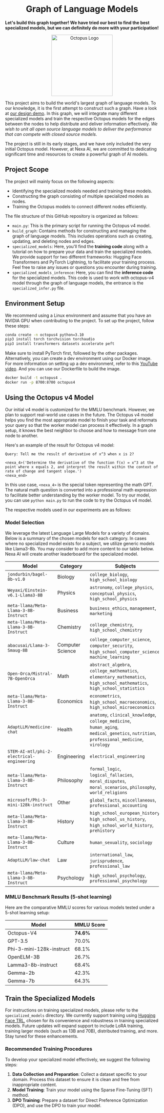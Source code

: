 <!---
Copyright 2024 The Nexa AI Team. All rights reserved.

Licensed under the Octopus V4 License;
you may not use this file except in compliance with the License.
You may obtain a copy of the License at

    https://www.nexa4ai.com/use-policy

Unless required by applicable law or agreed to in writing, software
distributed under the License is distributed on an "AS IS" BASIS,
WITHOUT WARRANTIES OR CONDITIONS OF ANY KIND, either express or implied.
See the License for the specific language governing permissions and
limitations under the License.
-->

<h1 align="center">Graph of Language Models</h1>

**Let's build this graph together! We have tried our best to find the best specialized models, but we can definitely do more with your participation!**

<p align="center">
 <img src="https://storage.googleapis.com/octopus_graph/Octopus4.png" alt="Octopus Logo" width="200">
</p>

This project aims to build the world's largest graph of language models. To our knowledge, it is the first attempt to construct such a graph. Have a look at [our design demo](https://graph.nexa4ai.com/). In this graph, we will integrate many different specialized models and train the respective Octopus models for the edges between the nodes to help distribute and deliver information effectively. *We wish to unit all open source language models to deliver the performance that can compete with closed source models*.

The project is still in its early stages, and we have only included the very initial Octopus model. However, at Nexa AI, we are committed to dedicating significant time and resources to create a powerful graph of AI models.

## Project Scope

The project will mainly focus on the following aspects:

- Identifying the specialized models needed and training these models.
- Constructing the graph consisting of multiple specialized models as nodes.
- Training the Octopus models to connect different nodes efficiently.

The file structure of this GitHub repository is organized as follows:
- `main.py`: This is the primary script for running the Octopus v4 model.
- `build_graph`: Contains methods for constructing and managing the graph of language models. This includes operations such as creating, updating, and deleting nodes and edges.
- `specialized_models`: Here, you'll find the **training code** along with a tutorial on how to prepare your data and train the specialized models. We provide support for two different frameworks: Hugging Face Transformers and PyTorch Lightning, to facilitate your training process. Feel free to raise any issues or questions you encounter during training.
- `specialized_models_inference`: Here, you can find the **inference code** for the specialized models. This code is used to work with octopus-v4 model through the graph of language models, the entrance is the `specialized_infer.py` file.


## Environment Setup

We recommend using a Linux environment and assume that you have an NVIDIA GPU when contributing to the project. To set up the project, follow these steps:

```bash
conda create -n octopus4 python=3.10
pip3 install torch torchvision torchaudio
pip3 install transformers datasets accelerate peft
```

Make sure to install PyTorch first, followed by the other packages. Alternatively, you can create a dev environment using our Docker image. For more information on setting up a dev environment, refer to this [YouTube video](https://www.youtube.com/watch?v=0H2miBK_gAk). And you can use our Dockerfile to build the image.
```bash
docker build -t octopus4 .
docker run -p 8700:8700 octopus4
```

## Using the Octopus v4 Model
Our initial v4 model is customized for the MMLU benchmark. However, we plan to support real-world use cases in the future. The Octopus v4 model helps you find the most appropriate model to finish your task and reformats your query so that the worker model can process it effectively. In a graph setup, it knows the best neighbor to choose and how to message from one node to another.

Here's an example of the result for Octopus v4 model:
```text
Query: Tell me the result of derivative of x^3 when x is 2?

<nexa_4>('Determine the derivative of the function f(x) = x^3 at the point where x equals 2, and interpret the result within the context of rate of change and tangent slope.')
<nexa_end>
```

In this use case, `<nexa_4>` is the special token representing the math GPT. The natural math question is converted into a professional math expression to facilitate better understanding by the worker model. To try our model, you can use `python main.py` to run the code to try the Octopus v4 model. 

The respective models used in our experiments are as follows:

###  Model Selection
We leverage the latest Language Large Models for a variety of domains. Below is a summary of the chosen models for each category. In cases where no specialized model exists for a subject, we utilize generic models like Llama3-8b. You may consider to add more content to our table below. Nexa AI will create another leaderboard for the specialized model. 


| **Model**                               | **Category**       | **Subjects**                                                                                                                                                      |
|-----------------------------------------|--------------------|-------------------------------------------------------------------------------------------------------------------------------------------------------------------|
| `jondurbin/bagel-8b-v1.0`               | Biology            | `college_biology`, `high_school_biology`                                                                                                                          |
| `Weyaxi/Einstein-v6.1-Llama3-8B`        | Physics            | `astronomy`, `college_physics`, `conceptual_physics`, `high_school_physics`                                                                                       |
| `meta-llama/Meta-Llama-3-8B-Instruct`   | Business           | `business_ethics`, `management`, `marketing`                                                                                                                      |
| `meta-llama/Meta-Llama-3-8B-Instruct`   | Chemistry          | `college_chemistry`, `high_school_chemistry`                                                                                                                      |
| `abacusai/Llama-3-Smaug-8B`             | Computer Science   | `college_computer_science`, `computer_security`, `high_school_computer_science`, `machine_learning`                                                               |
| `Open-Orca/Mistral-7B-OpenOrca`         | Math               | `abstract_algebra`, `college_mathematics`, `elementary_mathematics`, `high_school_mathematics`, `high_school_statistics`                                          |
| `meta-llama/Meta-Llama-3-8B-Instruct`   | Economics          | `econometrics`, `high_school_macroeconomics`, `high_school_microeconomics`                                                                                       |
| `AdaptLLM/medicine-chat`                | Health             | `anatomy`, `clinical_knowledge`, `college_medicine`, `human_aging`, `medical_genetics`, `nutrition`, `professional_medicine`, `virology`                          |
| `STEM-AI-mtl/phi-2-electrical-engineering` | Engineering     | `electrical_engineering`                                                                                                                                         |
| `meta-llama/Meta-Llama-3-8B-Instruct`   | Philosophy         | `formal_logic`, `logical_fallacies`, `moral_disputes`, `moral_scenarios`, `philosophy`, `world_religions`                                                        |
| `microsoft/Phi-3-mini-128k-instruct`    | Other              | `global_facts`, `miscellaneous`, `professional_accounting`                                                                                                       |
| `meta-llama/Meta-Llama-3-8B-Instruct`   | History            | `high_school_european_history`, `high_school_us_history`, `high_school_world_history`, `prehistory`                                                              |
| `meta-llama/Meta-Llama-3-8B-Instruct`   | Culture            | `human_sexuality`, `sociology`                                                                                                                                   |
| `AdaptLLM/law-chat`                     | Law                | `international_law`, `jurisprudence`, `professional_law`                                                                                                         |
| `meta-llama/Meta-Llama-3-8B-Instruct`   | Psychology         | `high_school_psychology`, `professional_psychology`                                                                                                              |

### MMLU Benchmark Results (5-shot learning)
Here are the comparative MMLU scores for various models tested under a 5-shot learning setup:

| **Model**                         | **MMLU Score** |
|-----------------------------------|----------------|
| Octopus-V4                        | **74.6%**      |
| GPT-3.5                           | 70.0%          |
| Phi-3-mini-128k-instruct          | 68.1%          |
| OpenELM-3B                        | 26.7%          |
| Lamma3-8b-instruct                | 68.4%          |
| Gemma-2b                          | 42.3%          |
| Gemma-7b                          | 64.3%          |



## Train the Specialized Models
For instructions on training specialized models, please refer to the `specialized_models` directory. We currently support training using [Hugging Face TRL](https://huggingface.co/docs/trl/index), chosen for its convenience and robustness in training specialized models. Future updates will expand support to include LoRA training, training larger models (such as 13B and 70B), distributed training, and more. Stay tuned for these enhancements.

### Recommended Training Procedures
To develop your specialized model effectively, we suggest the following steps:
1. **Data Collection and Preparation**: Collect a dataset specific to your domain. Process this dataset to ensure it is clean and free from inappropriate content.
2. **Model Training**: Train your model using the Sparse Fine-Tuning (SFT) method.
3. **DPO Training**: Prepare a dataset for Direct Preference Optimization (DPO), and use the DPO to train your model.